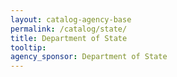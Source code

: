 ```yaml
---
layout: catalog-agency-base
permalink: /catalog/state/
title: Department of State
tooltip: 
agency_sponsor: Department of State
---
```

